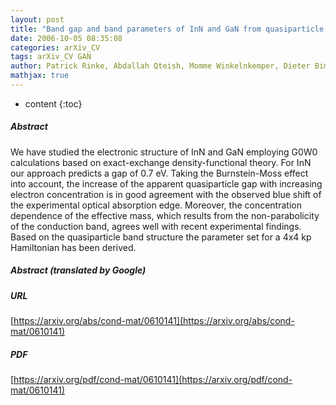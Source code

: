 ```yaml
---
layout: post
title: "Band gap and band parameters of InN and GaN from quasiparticle energy calculations based on exact-exchange density-functional theory"
date: 2006-10-05 08:35:08
categories: arXiv_CV
tags: arXiv_CV GAN
author: Patrick Rinke, Abdallah Qteish, Momme Winkelnkemper, Dieter Bimberg, Joerg Neugebauer, Matthias Scheffler
mathjax: true
---
```


* content
{:toc}

##### Abstract
We have studied the electronic structure of InN and GaN employing G0W0 calculations based on exact-exchange density-functional theory. For InN our approach predicts a gap of 0.7 eV. Taking the Burnstein-Moss effect into account, the increase of the apparent quasiparticle gap with increasing electron concentration is in good agreement with the observed blue shift of the experimental optical absorption edge. Moreover, the concentration dependence of the effective mass, which results from the non-parabolicity of the conduction band, agrees well with recent experimental findings. Based on the quasiparticle band structure the parameter set for a 4x4 kp Hamiltonian has been derived.

##### Abstract (translated by Google)


##### URL
[https://arxiv.org/abs/cond-mat/0610141](https://arxiv.org/abs/cond-mat/0610141)

##### PDF
[https://arxiv.org/pdf/cond-mat/0610141](https://arxiv.org/pdf/cond-mat/0610141)

